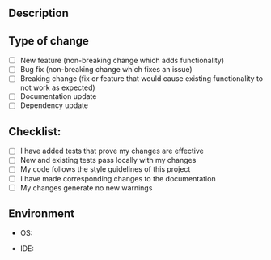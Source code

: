 ## Description

<!-- Please include a summary of the changes and the related issue. Please also include relevant motivation and context. -->

## Type of change

- [ ] New feature (non-breaking change which adds functionality)
- [ ] Bug fix (non-breaking change which fixes an issue)
- [ ] Breaking change (fix or feature that would cause existing functionality to not work as expected)
- [ ] Documentation update
- [ ] Dependency update

## Checklist:

- [ ] I have added tests that prove my changes are effective
- [ ] New and existing tests pass locally with my changes
- [ ] My code follows the style guidelines of this project
- [ ] I have made corresponding changes to the documentation
- [ ] My changes generate no new warnings

## Environment

- OS: <!-- [e.g., macOS, Windows, Linux] -->

- IDE: <!-- [e.g., Visual Studio Code, IntelliJ IDEA] -->
